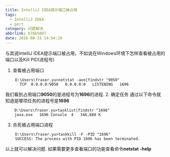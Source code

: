 ```yaml
---
title: IntelliJ IDEA提示端口被占用
tags:
  - IntelliJ IDEA
  - port
category: 问题解决
abbrlink: b76b5087
date: 2016-08-31 14:54:29
---
```


与其说IntelliJ IDEA提示端口被占用，不如说在Windows环境下怎样查看被占用的端口以及Kill PID(进程号)
1. 查看被占用端口

		D:\Users\fraser.yu>netstat -aon|findstr "9050"
		  TCP  0.0.0.0:9050   0.0.0.0:0   LISTENING   1696
我们看到占用端口**9050**的是进程号为**1696**的进程.
2. 确定任务
通过以下命令就知道是哪项任务的进程号是**1696**

		D:\Users\fraser.yu>tasklist|findstr "1696"
		java.exe   1696 Console  4   346,688 K
3. 杀死被占用端口进程

		D:\Users\fraser.yu>taskkill -F -PID "1696"
		SUCCESS: The process with PID 1696 has been terminated.

以上就可以解决问题. 如果需要更多查看端口的功能查看命令**netstat -help**

